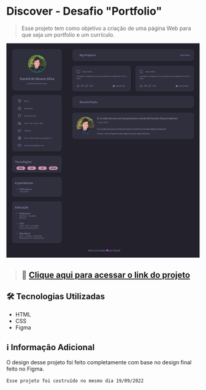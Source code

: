 # Discover - Desafio "Portfolio"
> Esse projeto tem como objetivo a criação de uma página Web para que seja um portfolio e um currículo.

![Desafio Portfolio](preview.png)
> ## 🔗 [Clique aqui para acessar o link do projeto](https://danieldemoura.github.io/Desafio-Portfolio/)

## 🛠️ **Tecnologias Utilizadas**
- HTML
- CSS  
- Figma


## ℹ️ **Informação Adicional**
O design desse projeto foi feito completamente com base no design final feito no Figma.

    Esse projeto foi costruído no mesmo dia 19/09/2022
